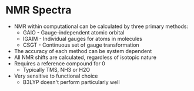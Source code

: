 # NMR Spectra
* NMR within computational can be calculated by three primary methods:
  * GAIO - Gauge-independent atomic orbital
  * IGAIM - Individual gauges for atoms in molecules
  * CSGT - Continuous set of gauge transformation
* The accuracy of each method can be system dependent
* All NMR shifts are calculated, regardless of isotopic nature
* Requires a reference compound for 0
  * Typically TMS, NH3 or H2O
* Very sensitive to functional choice
  * B3LYP doesn't perform particularly well

